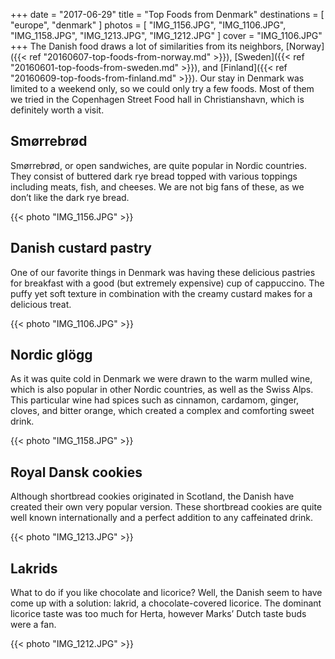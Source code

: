 +++
date   = "2017-06-29"
title  = "Top Foods from Denmark"
destinations = [ "europe", "denmark" ]
photos = [
  "IMG_1156.JPG", "IMG_1106.JPG", "IMG_1158.JPG", "IMG_1213.JPG", "IMG_1212.JPG"
]
cover = "IMG_1106.JPG"
+++
The Danish food draws a lot of similarities from its neighbors, [Norway]({{< ref "20160607-top-foods-from-norway.md" >}}), [Sweden]({{< ref "20160601-top-foods-from-sweden.md" >}}), and [Finland]({{< ref "20160609-top-foods-from-finland.md" >}}). Our stay in Denmark was limited to a weekend only, so we could only try a few foods. Most of them we tried in the Copenhagen Street Food hall in Christianshavn, which is definitely worth a visit.
<!--more-->

## Smørrebrød
Smørrebrød, or open sandwiches, are quite popular in Nordic countries. They consist of buttered dark rye bread topped with various toppings including meats, fish, and cheeses. We are not big fans of these, as we don’t like the dark rye bread.

{{< photo "IMG_1156.JPG" >}}

## Danish custard pastry
One of our favorite things in Denmark was having these delicious pastries for breakfast with a good (but extremely expensive) cup of cappuccino. The puffy yet soft texture in combination with the creamy custard makes for a delicious treat.

{{< photo "IMG_1106.JPG" >}}

## Nordic glögg
As it was quite cold in Denmark we were drawn to the warm mulled wine, which is also popular in other Nordic countries, as well as the Swiss Alps. This particular wine had spices such as cinnamon, cardamom, ginger, cloves, and bitter orange, which created a complex and comforting sweet drink.

{{< photo "IMG_1158.JPG" >}}

## Royal Dansk cookies
Although shortbread cookies originated in Scotland, the Danish have created their own very popular version. These shortbread cookies are quite well known internationally and a perfect addition to any caffeinated drink.

{{< photo "IMG_1213.JPG" >}}

## Lakrids
What to do if you like chocolate and licorice? Well, the Danish seem to have come up with a solution: lakrid, a chocolate-covered licorice. The dominant licorice taste was too much for Herta, however Marks’ Dutch taste buds were a fan.

{{< photo "IMG_1212.JPG" >}}